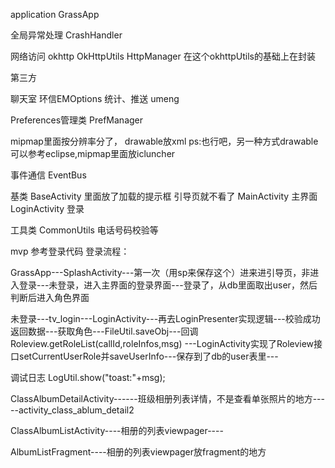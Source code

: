 application
GrassApp

全局异常处理
CrashHandler

网络访问
okhttp
OkHttpUtils
HttpManager 在这个okhttpUtils的基础上在封装

第三方

聊天室 环信EMOptions
统计、推送   umeng

Preferences管理类
PrefManager


mipmap里面按分辨率分了，
drawable放xml
ps:也行吧，另一种方式drawable可以参考eclipse,mipmap里面放icluncher

事件通信
EventBus

基类
BaseActivity 里面放了加载的提示框 
引导页就不看了
MainActivity 主界面
LoginActivity  登录


工具类
CommonUtils 电话号码校验等


mvp
参考登录代码
登录流程：

GrassApp---SplashActivity---第一次（用sp来保存这个）进来进引导页，非进入登录---未登录，进入主界面的登录界面---登录了，从db里面取出user，然后判断后进入角色界面

未登录---tv_login---LoginActivity---再去LoginPresenter实现逻辑---校验成功返回数据---获取角色---FileUtil.saveObj---回调Roleview.getRoleList(callId,roleInfos,msg)
---LoginActivity实现了Roleview接口setCurrentUserRole并saveUserInfo---保存到了db的user表里---


调试日志
LogUtil.show("toast:"+msg);


ClassAlbumDetailActivity------班级相册列表详情，不是查看单张照片的地方-----activity_class_ablum_detail2

ClassAlbumListActivity----相册的列表viewpager----

AlbumListFragment----相册的列表viewpager放fragment的地方

